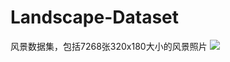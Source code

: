 # Landscape-Dataset
风景数据集，包括7268张320x180大小的风景照片
![](https://github.com/yuweiming70/Landscape-Dataset/blob/master/example.jpg)
